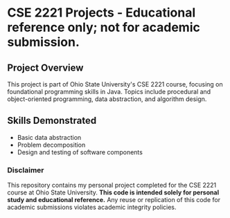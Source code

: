 # CSE 2221 Projects - Educational reference only; not for academic submission.
## Project Overview
This project is part of Ohio State University's CSE 2221 course, focusing on foundational programming skills in Java. Topics include procedural and object-oriented programming, data abstraction, and algorithm design.
## Skills Demonstrated
- Basic data abstraction
- Problem decomposition
- Design and testing of software components
### Disclaimer
This repository contains my personal project completed for the CSE 2221 course at Ohio State University. **This code is intended solely for personal study and educational reference.** Any reuse or replication of this code for academic submissions violates academic integrity policies.
